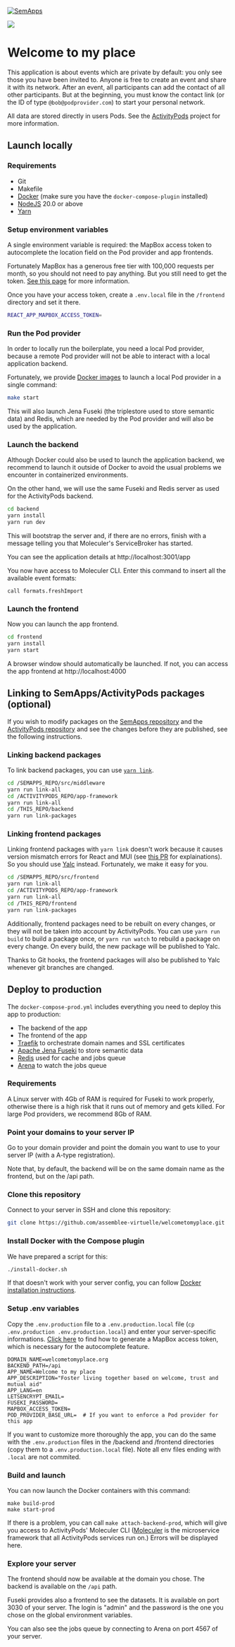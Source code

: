 [![SemApps](https://badgen.net/badge/Powered%20by/SemApps/28CDFB)](https://semapps.org)

![](./frontend/public/logo192.png)

# Welcome to my place

This application is about events which are private by default: you only see those you have been invited to. Anyone is free to create an event and share it with its network. After an event, all participants can add the contact of all other participants. But at the beginning, you must know the contact link (or the ID of type `@bob@podprovider.com`) to start your personal network.

All data are stored directly in users Pods. See the [ActivityPods](https://github.com/activitypods/activitypods) project for more information.

## Launch locally

### Requirements

- Git
- Makefile
- [Docker](https://docs.docker.com/engine/install/) (make sure you have the `docker-compose-plugin` installed)
- [NodeJS](https://nodejs.org) 20.0 or above
- [Yarn](https://yarnpkg.com/)

### Setup environment variables

A single environment variable is required: the MapBox access token to autocomplete the location field on the Pod provider and app frontends.

Fortunately MapBox has a generous free tier with 100,000 requests per month, so you should not need to pay anything. But you still need to get the token. [See this page](https://docs.mapbox.com/help/getting-started/access-tokens/) for more information.

Once you have your access token, create a `.env.local` file in the `/frontend` directory and set it there.

```bash
REACT_APP_MAPBOX_ACCESS_TOKEN=
```

### Run the Pod provider

In order to locally run the boilerplate, you need a local Pod provider, because a remote Pod provider will not be able to interact with a local application backend.

Fortunately, we provide [Docker images](https://hub.docker.com/orgs/activitypods/repositories) to launch a local Pod provider in a single command:

```bash
make start
```

This will also launch Jena Fuseki (the triplestore used to store semantic data) and Redis, which are needed by the Pod provider and will also be used by the application.

### Launch the backend

Although Docker could also be used to launch the application backend, we recommend to launch it outside of Docker to avoid the usual problems we encounter in containerized environments.

On the other hand, we will use the same Fuseki and Redis server as used for the ActivityPods backend.

```bash
cd backend
yarn install
yarn run dev
```

This will bootstrap the server and, if there are no errors, finish with a message telling you that Moleculer's ServiceBroker has started.

You can see the application details at http://localhost:3001/app

You now have access to Moleculer CLI. Enter this command to insert all the available event formats:

```
call formats.freshImport
```

### Launch the frontend

Now you can launch the app frontend.

```bash
cd frontend
yarn install
yarn start
```

A browser window should automatically be launched. If not, you can access the app frontend at http://localhost:4000

## Linking to SemApps/ActivityPods packages (optional)

If you wish to modify packages on the [SemApps repository](https://github.com/assemblee-virtuelle/semapps) and the [ActivityPods repository](https://github.com/activitypods/activitypods) and see the changes before they are published, see the following instructions.

### Linking backend packages

To link backend packages, you can use [`yarn link`](https://classic.yarnpkg.com/en/docs/cli/link/).

```bash
cd /SEMAPPS_REPO/src/middleware
yarn run link-all
cd /ACTIVITYPODS_REPO/app-framework
yarn run link-all
cd /THIS_REPO/backend
yarn run link-packages
```

### Linking frontend packages

Linking frontend packages with `yarn link` doesn't work because it causes version mismatch errors for React and MUI (see [this PR](https://github.com/assemblee-virtuelle/semapps/pull/1180) for explainations). So you should use [Yalc](https://github.com/wclr/yalc) instead. Fortunately, we make it easy for you.

```bash
cd /SEMAPPS_REPO/src/frontend
yarn run link-all
cd /ACTIVITYPODS_REPO/app-framework
yarn run link-all
cd /THIS_REPO/frontend
yarn run link-packages
```

Additionally, frontend packages need to be rebuilt on every changes, or they will not be taken into account by ActivityPods. You can use `yarn run build` to build a package once, or `yarn run watch` to rebuild a package on every change. On every build, the new package will be published to Yalc.

Thanks to Git hooks, the frontend packages will also be published to Yalc whenever git branches are changed.

## Deploy to production

The `docker-compose-prod.yml` includes everything you need to deploy this app to production:

- The backend of the app
- The frontend of the app
- [Traefik](https://traefik.io) to orchestrate domain names and SSL certificates
- [Apache Jena Fuseki](https://jena.apache.org/documentation/fuseki2/) to store semantic data
- [Redis](https://redis.io) used for cache and jobs queue
- [Arena](https://github.com/bee-queue/arena) to watch the jobs queue

### Requirements

A Linux server with 4Gb of RAM is required for Fuseki to work properly, otherwise there is a high risk that it runs out of memory and gets killed. For large Pod providers, we recommend 8Gb of RAM.

### Point your domains to your server IP

Go to your domain provider and point the domain you want to use to your server IP (with a A-type registration).

Note that, by default, the backend will be on the same domain name as the frontend, but on the /api path.

### Clone this repository

Connect to your server in SSH and clone this repository:

```bash
git clone https://github.com/assemblee-virtuelle/welcometomyplace.git
```

### Install Docker with the Compose plugin

We have prepared a script for this:

```bash
./install-docker.sh
```

If that doesn't work with your server config, you can follow [Docker installation instructions](https://docs.docker.com/engine/install/).

### Setup .env variables

Copy the `.env.production` file to a `.env.production.local` file (`cp .env.production .env.production.local`) and enter your server-specific informations. [Click here](https://docs.mapbox.com/help/getting-started/access-tokens/) to find how to generate a MapBox access token, which is necessary for the autocomplete feature.

```env
DOMAIN_NAME=welcometomyplace.org
BACKEND_PATH=/api
APP_NAME=Welcome to my place
APP_DESCRIPTION="Foster living together based on welcome, trust and mutual aid"
APP_LANG=en
LETSENCRYPT_EMAIL=
FUSEKI_PASSWORD=
MAPBOX_ACCESS_TOKEN=
POD_PROVIDER_BASE_URL=  # If you want to enforce a Pod provider for this app
```

If you want to customize more thoroughly the app, you can do the same with the `.env.production` files in the /backend and /frontend directories (copy them to a `.env.production.local` file). Note all env files ending with `.local` are not commited.

### Build and launch

You can now launch the Docker containers with this command:

```
make build-prod
make start-prod
```

If there is a problem, you can call `make attach-backend-prod`, which will give you access to ActivityPods' Moleculer CLI ([Moleculer](https://moleculer.services/) is the microservice framework that all ActivityPods services run on.) Errors will be displayed here.

### Explore your server

The frontend should now be available at the domain you chose. The backend is available on the `/api` path.

Fuseki provides also a frontend to see the datasets. It is available on port 3030 of your server. The login is "admin" and the password is the one you chose on the global environment variables.

You can also see the jobs queue by connecting to Arena on port 4567 of your server.
